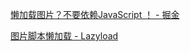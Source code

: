 [懒加载图片？不要依赖JavaScript ！ - 掘金](http://gold.xitu.io/entry/5787048a165abd0067f7e476)

[图片脚本懒加载 - Lazyload](http://www.barretlee.com/blog/2015/11/16/lazyload-component/)
